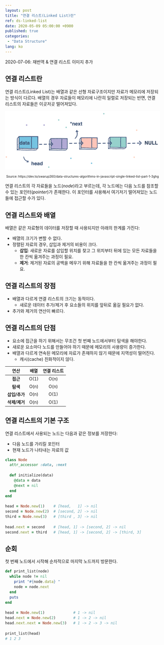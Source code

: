 ```yaml
---
layout: post
title: "연결 리스트(Linked List)란"
ref: ds-linked-list
date: 2020-05-09 05:00:00 +0900
published: true
categories:
 - "Data Structure"
lang: ko
---
```


<div class="updated">  
2020-07-06: 재번역 & 연결 리스트 이미지 추가 
</div>

## 연결 리스트란

연결 리스트(Linked List)는 배열과 같은 선형 자료구조이지만 자료가 메모리에 저장되는 방식이 다르다. 
배열의 경우 자료들이 메모리에 나란히 일렬로 저장되는 반면, 연결 리스트의 자료들은 이곳저곳 떨어져있다. 

![Linked List image](assets/images/data-structure/linked-list/linkedlist.png)
<div style="font-size: 10px; text-align: center;">Source: https://dev.to/swarup260/data-structures-algorithms-in-javascript-single-linked-list-part-1-3ghg</div>

연결 리스트의 각 자료들을 노드(_node_)라고 부르는데, 각 노드에는 다음 노드를 참조할 수 있는 포인터(_pointer_)가
존재한다. 이 포인터를 사용해서 여기저기 떨어져있는 노드들에 접근할 수가 있다.

<div class="divider"></div>

## 연결 리스트와 배열
배열은 같은 자료형의 데이터를 저장할 때 사용되지만 아래의 한계를 가진다:
- 배열의 크기가 변할 수 없다.
- 정렬된 자료의 경우, 삽입과 제거의 비용이 크다.
  + **삽입**: 새로운 자료를 삽입할 위치를 찾고 그 위치부터 뒤에 있는 모든 자료들을 한 칸씩 옮겨주는 과정이 필요. 
  + **제거**: 제거된 자료의 공백을 메우기 위해 자료들을 한 칸씩 옮겨주는 과정이 필요.

<div class="divider"></div>

## 연결 리스트의 장점
- 배열과 다르게 연결 리스트의 크기는 동적이다.
  + 새로운 데이터 추가/제거 후 요소들의 위치를 앞뒤로 옮길 필요가 없다.
- 추가와 제거의 연산이 빠르다.

## 연결 리스트의 단점
- 요소에 접근을 하기 위해서는 무조건 첫 번째 노드에서부터 탐색을 해야한다.
- 새로운 요소마다 노드를 만들어야 하기 때문에 메모리의 사용량이 증가한다.
- 배열과 다르게 연속된 메모리에 자료가 존재하지 않기 때문에 지역성이 떨어진다.
  +  캐시(cache) 친화적이지 않다.

| 연산 | 배열 | 연결 리스트 |
|:---:|:---:|:---:|
|**접근**| O(1) | O(n) |
|**탐색**| O(n) | O(n) |
|**삽입/추가**| O(n) | O(1) |
|**삭제/제거**| O(n) | O(1) |

<div class="divider"></div>

## 연결 리스트의 기본 구조
연결 리스트에서 사용되는 노드는 다음과 같은 정보를 저장한다:
- 다음 노드를 가리킬 포인터
- 현재 노드가 나타내는 자료의 값 

```rb
class Node
  attr_accessor :data, :next
  
  def initialize(data)
    @data = data
    @next = nil
  end
end

head = Node.new(1)    # [head,   1] -> nil
second = Node.new(2)  # [second, 2] -> nil
third = Node.new(3)   # [third , 3] -> nil

head.next = second    # [head, 1] -> [second, 2] -> nil
second.next = third   # [head, 1] -> [second, 2] -> [third, 3]
```

## 순회
첫 번째 노드에서 시작해 순차적으로 마지막 노드까지 방문한다.
```rb
def print_list(node)
  while node != nil
    print "#{node.data} "
    node = node.next
  end
  puts
end

head = Node.new(1)             # 1 -> nil
head.next = Node.new(2)        # 1 -> 2 -> nil
head.next.next = Node.new(3)   # 1 -> 2 -> 3 -> nil

print_list(head)
# 1 2 3
```

